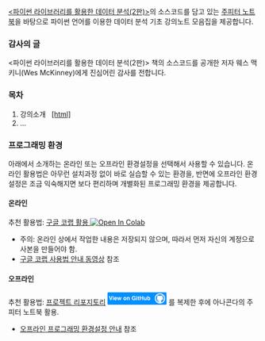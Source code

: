 [&lt;파이썬 라이브러리를 활용한 데이터 분석(2판)&gt;](https://m.hanbit.co.kr/store/books/book_view.html?p_code=B6417848794#)의
소스코드를 담고 있는 [주피터 노트북](https://github.com/wesm/pydata-book)을 
바탕으로 파이썬 언어를 이용한 데이터 분석 기초 강의노트 모음집을 제공합니다.

### 감사의 글

&lt;파이썬 라이브러리를 활용한 데이터 분석(2판)&gt; 책의 소스코드를 
공개한 저자 웨스 맥키니(Wes McKinney)에게 진심어린 감사를 전합니다.

### 목차

1. 강의소개 &nbsp;
    [[html]](./notebooks/pydata01-intro.html)
1. ...

### 프로그래밍 환경

아래에서 소개하는 온라인 또는 오프라인 환경설정을 선택해서 사용할 수 있습니다. 
온라인 활용법은 아무런 설치과정 없이 바로 실습할 수 있는 환경을,
반면에 오프라인 환경설정은 조금 익숙해지면 보다 편리하며 개별화된 프로그래밍 환경을 제공합니다. 

#### 온라인

추천 활용법: [구글 코랩 활용 ](https://colab.research.google.com/github/codingalzi/python-data-analysis/blob/master/)
<a href="https://colab.research.google.com/github/codingalzi/python-data-analysis/blob/master/"><img src="https://colab.research.google.com/assets/colab-badge.svg" alt="Open In Colab"/></a>

* 주의: 온라인 상에서 작업한 내용은 저장되지 않으며, 따라서 먼저 자신의 계정으로 사본을 만들어야 함.
* [구글 코랩 사용법 안내 동영상](https://www.youtube.com/watch?v=Jb_n90gHdP0) 참조

#### 오프라인

추천 활용법: [프로젝트 리포지토리](https://github.com/codingalzi/python-data-analysis)
[<img src="view-on-github.png" alt="View On GitHub" style="height:25px;"/>](https://github.com/codingalzi/python-data-analysis) 를 
복제한 후에 아나콘다의 주피터 노트북 활용.

* [오프라인 프로그래밍 환경설정 안내](./INSTALL.md) 참조
